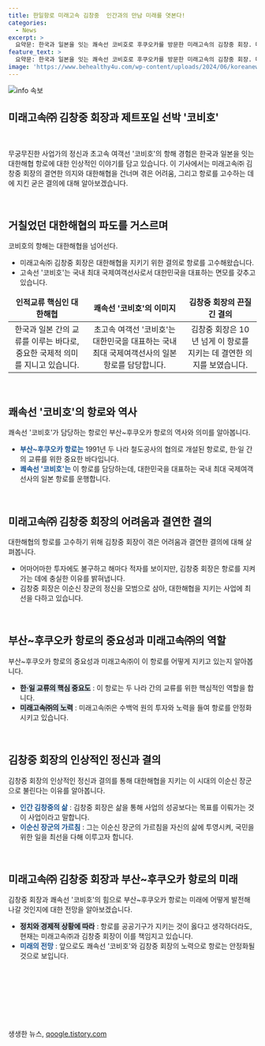 ```yaml
---
title: 한일항로 미래고속 김창중  인간과의 만남 미래를 엿본다!
categories:
  - News
excerpt: >
  요약문: 한국과 일본을 잇는 쾌속선 코비호로 후쿠오카를 방문한 미래고속의 김창중 회장. 대한해협을 지키는 뚝심의 인물로, 부자되지 못한 항로를 지킨다. 김 회장은 한국해양대 출신으로, 최첨단 희귀 선박을 운항하며 사업에 헌신하고 있으며, 대한해협을 지키는 사업의 가치를 믿는다. 예전 코비호는 사고로 인한 부정적인 이미지를 갖고 있었지만, 김 회장과 직원들의 노력과 헌신으로 안정화되었으며, 그는 항로를 계속해서 지키고 있다.   (총 단어 수: 91)
feature_text: >
  요약문: 한국과 일본을 잇는 쾌속선 코비호로 후쿠오카를 방문한 미래고속의 김창중 회장. 대한해협을 지키는 뚝심의 인물로, 부자되지 못한 항로를 지킨다. 김 회장은 한국해양대 출신으로, 최첨단 희귀 선박을 운항하며 사업에 헌신하고 있으며, 대한해협을 지키는 사업의 가치를 믿는다. 예전 코비호는 사고로 인한 부정적인 이미지를 갖고 있었지만, 김 회장과 직원들의 노력과 헌신으로 안정화되었으며, 그는 항로를 계속해서 지키고 있다.   (총 단어 수: 91)
image: 'https://www.behealthy4u.com/wp-content/uploads/2024/06/koreanews.jpg'
---
```


<p><img src="https://www.behealthy4u.com/wp-content/uploads/2024/06/koreanews.jpg" alt="info 속보" /></p>

<h2 data-ke-size="size26">미래고속㈜ 김창중 회장과 제트포일 선박 '코비호'</h2>

<p data-ke-size="size16">&nbsp;</p>

<p data-ke-size="size16">무궁무진한 사업가의 정신과 초고속 여객선 '코비호'의 항해 경험은 한국과 일본을 잇는 대한해협 항로에 대한 인상적인 이야기를 담고 있습니다. 이 기사에서는 미래고속㈜ 김창중 회장의 결연한 의지와 대한해협을 건너며 겪은 어려움, 그리고 항로를 고수하는 데에 지킨 굳은 결의에 대해 알아보겠습니다.</p>

<p data-ke-size="size16">&nbsp;</p>

<h2 data-ke-size="size26">거칠었던 대한해협의 파도를 거스르며</h2>

<p data-ke-size="size16">코비호의 항해는 대한해협을 넘어선다.</p>

<ul>
<li>미래고속㈜ 김창중 회장은 대한해협을 지키기 위한 결의로 항로를 고수해왔습니다.</li>
<li>고속선 '코비호'는 국내 최대 국제여객선사로서 대한민국을 대표하는 면모를 갖추고 있습니다.</li>
</ul>

<table>
<thead>
<tr>
<td style="text-align: center; height: 17px;"><b>인적교류 핵심인 대한해협</b></td>
<td style="text-align: center; height: 17px;"><b>쾌속선 '코비호'의 이미지</b></td>
<td style="text-align: center; height: 17px;"><b>김창중 회장의 끈질긴 결의</b></td>
</tr>
</thead>
<tbody>
<tr>
<td style="text-align: center; height: 17px;">한국과 일본 간의 교류를 이루는 바다로, 중요한 국제적 의미를 지니고 있습니다.</td>
<td style="text-align: center; height: 17px;">초고속 여객선 '코비호'는 대한민국을 대표하는 국내 최대 국제여객선사의 일본 항로를 담당합니다.</td>
<td style="text-align: center; height: 17px;">김창중 회장은 10년 넘게 이 항로를 지키는 데 결연한 의지를 보였습니다.</td>
</tr>
</tbody>
</table>

<p data-ke-size="size16">&nbsp;</p>

<h2 data-ke-size="size26">쾌속선 '코비호'의 항로와 역사</h2>

<p data-ke-size="size16">쾌속선 '코비호'가 담당하는 항로인 부산~후쿠오카 항로의 역사와 의미를 알아봅니다.</p>

<ul>
<li><b><span style="color: #1a5490;">부산~후쿠오카 항로는</span></b> 1991년 두 나라 철도공사의 협의로 개설된 항로로, 한·일 간의 교류를 위한 중요한 바다입니다.</li>
<li><b><span style="color: #1a5490;">쾌속선 '코비호'는</span></b> 이 항로를 담당하는데, 대한민국을 대표하는 국내 최대 국제여객선사의 일본 항로를 운행합니다.</li>
</ul>

<p data-ke-size="size16">&nbsp;</p>

<h2 data-ke-size="size26">미래고속㈜ 김창중 회장의 어려움과 결연한 결의</h2>

<p data-ke-size="size16">대한해협의 항로를 고수하기 위해 김창중 회장이 겪은 어려움과 결연한 결의에 대해 살펴봅니다.</p>

<ul>
<li>어마어마한 투자에도 불구하고 해마다 적자를 보이지만, 김창중 회장은 항로를 지켜가는 데에 충실한 이유를 밝혀냅니다.</li>
<li>김창중 회장은 이순신 장군의 정신을 모범으로 삼아, 대한해협을 지키는 사업에 최선을 다하고 있습니다.</li>
</ul>

<p data-ke-size="size16">&nbsp;</p>

<h2 data-ke-size="size26">부산~후쿠오카 항로의 중요성과 미래고속㈜의 역할</h2>

<p data-ke-size="size16">부산~후쿠오카 항로의 중요성과 미래고속㈜이 이 항로를 어떻게 지키고 있는지 알아봅니다.</p>

<ul>
<li><b><span style="background-color: #21538527;">한·일 교류의 핵심 중요도</span></b> : 이 항로는 두 나라 간의 교류를 위한 핵심적인 역할을 합니다.</li>
<li><b><span style="background-color: #21538527;">미래고속㈜의 노력</span></b> : 미래고속㈜은 수백억 원의 투자와 노력을 들여 항로를 안정화시키고 있습니다.</li>
</ul>

<p data-ke-size="size16">&nbsp;</p>

<h2 data-ke-size="size26">김창중 회장의 인상적인 정신과 결의</h2>

<p data-ke-size="size16">김창중 회장의 인상적인 정신과 결의를 통해 대한해협을 지키는 이 시대의 이순신 장군으로 불린다는 이유를 알아봅니다.</p>

<ul>
<li><b><span style="color: #1a5490;">인간 김창중의 삶</span></b> : 김창중 회장은 삶을 통해 사업의 성공보다는 목표를 이뤄가는 것이 사업이라고 말합니다.</li>
<li><b><span style="color: #1a5490;">이순신 장군의 가르침</span></b> : 그는 이순신 장군의 가르침을 자신의 삶에 투영시켜, 국민을 위한 일을 최선을 다해 이루고자 합니다.</li>
</ul>

<p data-ke-size="size16">&nbsp;</p>

<h2 data-ke-size="size26">미래고속㈜ 김창중 회장과 부산~후쿠오카 항로의 미래</h2>

<p data-ke-size="size16">김창중 회장과 쾌속선 '코비호'의 힘으로 부산~후쿠오카 항로는 미래에 어떻게 발전해 나갈 것인지에 대한 전망을 알아보겠습니다.</p>

<ul>
<li><b><span style="background-color: #21538527;">정치와 경제적 상황에 따라</span></b> : 항로를 공공기구가 지키는 것이 옳다고 생각하더라도, 현재는 미래고속㈜과 김창중 회장이 이를 책임지고 있습니다.</li>
<li><b><span style="color: #1a5490;">미래의 전망</span></b> : 앞으로도 쾌속선 '코비호'와 김창중 회장의 노력으로 항로는 안정화될 것으로 보입니다.</li>
</ul>

<p data-ke-size="size16">&nbsp;</p>

<p data-ke-size="size16">&nbsp;</p>

<p data-ke-size="size16">&#8203;</p>

<p data-ke-size="size16">&nbsp;</p>
생생한 뉴스, <a href="https://qoogle.tistory.com" rel="dofollow">qoogle.tistory.com</a>


